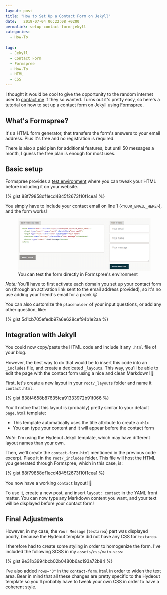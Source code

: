 ```yaml
---
layout: post
title: "How to Set Up a Contact Form on Jekyll"
date:   2019-07-04 06:22:08 +0200
permalink: setup-contact-form-jekyll
categories:
  - How-To

tags:
  - Jekyll
  - Contact Form
  - Formspree
  - How-To
  - HTML
  - CSS
---
```


I thought it would be cool to give the opportunity to the random internet
user to [contact me](/contact) if they so wanted. Turns out it's pretty easy,
so here's a tutorial on how to set up a contact form on Jekyll using
[Formspree](https://formspree.io/).

## What's Formspree?

It's a HTML form generator, that transfers the form's answers to your
email address. Plus it's free and no registration is required.

There is also a paid plan for additional features, but until 50 messages
a month, I guess the free plan is enough for most uses.

## Basic setup

Formspree provides a [test environment](https://test.formspree.io/)
where you can tweak your HTML before including it on your website.

{% gist 88f79858df1ecd4845f2673f10f1cea1 %}

You simply have to include your contact email on line 1 
(`<YOUR_EMAIL_HERE>`), and the form works! 

<figure>
  <img src="/assets/images/formspree-test-form.png" alt="Test your contact form"/>
  <figcaption>You can test the form directly in Formspree's environment</figcaption>
</figure>

*Note:* You'll have to first activate each domain you set up
your contact form on (through an activation link sent to the email address
provided), so it's no use adding your friend's email for a prank 😉

You can also customize the `placeholder` of your
input questions, or add any other question, like:

{% gist 5d1cb705efedb97a6e628cef94b1e2aa %}

## Integration with Jekyll

You could now copy/paste the HTML code and include it any `.html` file of your
blog.

However, the best way to do that would be to insert this code into an
`_includes` file, and create a dedicated `_layouts`. This way, you'll be able
to edit the page with the contact form using a nice and clean Markdown! 💙

First, let's create a new layout in your `root/_layouts` folder and name 
it `contact.html`.

{% gist 838f4658b87635fca91333972b91f066 %}

You'll notice that this layout is (probably) pretty similar to your default
`page.html` template:

* This template automatically uses the title attribute to create a `<h1>`
* You can type your content and it will appear before the contact form

*Note*: I'm using the Hydeout Jekyll template, which may have different layout
names than your own.

Then, we'll create the `contact-form.html` mentioned in the previous code 
excerpt. Place it in the `root/_includes` folder. This file will host the
HTML you generated through Formspree, which in this case, is:

{% gist 88f79858df1ecd4845f2673f10f1cea1 %}

You now have a working `contact` layout! 🌈

To use it, create a new post, and insert `layout: contact` in the YAML front
matter. You can now type any Markdown content you want, and your text will be
displayed before your contact form!

## Final Adjustments

However, in my case, the `Your Message` (`textarea`) part was displayed poorly,
because the Hydeout template did not have any CSS for `textarea`.

I therefore had to create some styling in order to homogenize the form. I've
included the following SCSS in my `assets/css/main.scss`:

{% gist 9e31b3994bcb02b0480b6ac193a72b84 %}

I've also added `rows="3"` in the `contact-form.html` in order to widen the 
text area. Bear in mind that all these changes are pretty specific to the
Hydeout template so you'll probably have to tweak your own CSS in order
to have a coherent style.

<!--<figure>-->
<!--  <img src="/assets/images/contact-form.png" alt="Example of contact form" class="center"/>-->
<!--  <figcaption>Here you go!</figcaption>-->
<!--</figure>-->
